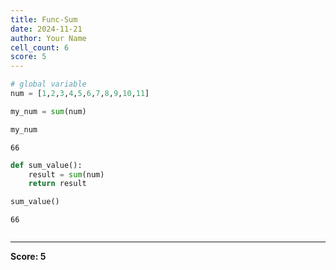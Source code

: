 ```yaml
---
title: Func-Sum
date: 2024-11-21
author: Your Name
cell_count: 6
score: 5
---
```


```python
# global variable
num = [1,2,3,4,5,6,7,8,9,10,11]
```


```python
my_num = sum(num)
```


```python
my_num
```




    66




```python
def sum_value():
    result = sum(num)
    return result
```


```python
sum_value()
```




    66




```python

```


---
**Score: 5**

